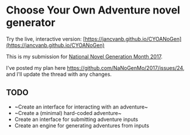 # Choose Your Own Adventure novel generator

Try the live, interactive version: [https://jancvanb.github.io/CYOANoGen](https://jancvanb.github.io/CYOANoGen)

This is my submission for [National Novel Generation Month 2017](https://github.com/NaNoGenMo/2017).

I've posted my plan here https://github.com/NaNoGenMo/2017/issues/24, and I'll update the thread with any changes.


## TODO

- ~Create an interface for interacting with an adventure~
- ~Create a (minimal) hard-coded adventure~
- Create an interface for submitting adventure inputs
- Create an engine for generating adventures from inputs
